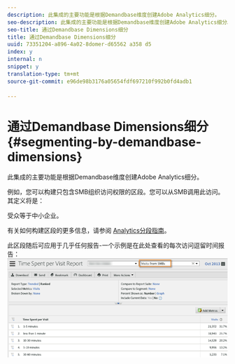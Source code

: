 ```yaml
---
description: 此集成的主要功能是根据Demandbase维度创建Adobe Analytics细分。
seo-description: 此集成的主要功能是根据Demandbase维度创建Adobe Analytics细分。
seo-title: 通过Demandbase Dimensions细分
title: 通过Demandbase Dimensions细分
uuid: 73351204-a896-4a02-8domer-d65562 a358 d5
index: y
internal: n
snippet: y
translation-type: tm+mt
source-git-commit: e96de98b3176a05654fdf697210f992b0fd4adb1

---
```



# 通过Demandbase Dimensions细分{#segmenting-by-demandbase-dimensions}

此集成的主要功能是根据Demandbase维度创建Adobe Analytics细分。

例如，您可以构建只包含SMB组织访问权限的区段。您可以从SMB调用此访问。其定义将是：

受众等于中小企业。

有关如何构建区段的更多信息，请参阅 [Analytics分段指南](https://marketing.adobe.com/resources/help/en_US/analytics/segment/)。

此区段随后可应用于几乎任何报告-一个示例是在此处查看的每次访问逗留时间报告： ![](assets/segment_applied_report.png)

